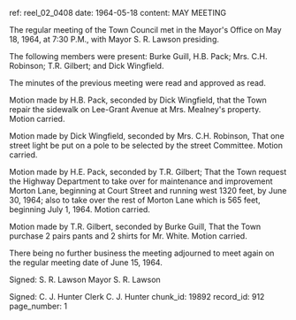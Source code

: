 ref: reel_02_0408
date: 1964-05-18
content: MAY MEETING

The regular meeting of the Town Council met in the Mayor's Office on May 18, 1964, at 7:30 P.M., with Mayor S. R. Lawson presiding.

The following members were present: Burke Guill, H.B. Pack; Mrs. C.H. Robinson; T.R. Gilbert; and Dick Wingfield.

The minutes of the previous meeting were read and approved as read.

Motion made by H.B. Pack, seconded by Dick Wingfield, that the Town repair the sidewalk on Lee-Grant Avenue at Mrs. Mealney's property. Motion carried.

Motion made by Dick Wingfield, seconded by Mrs. C.H. Robinson, That one street light be put on a pole to be selected by the street Committee. Motion carried.

Motion made by H.E. Pack, seconded by T.R. Gilbert; That the Town request the Highway Department to take over for maintenance and improvement Morton Lane, beginning at Court Street and running west 1320 feet, by June 30, 1964; also to take over the rest of Morton Lane which is 565 feet, beginning July 1, 1964. Motion carried.

Motion made by T.R. Gilbert, seconded by Burke Guill, That the Town purchase 2 pairs pants and 2 shirts for Mr. White. Motion carried.

There being no further business the meeting adjourned to meet again on the regular meeting date of June 15, 1964.

Signed: S. R. Lawson
Mayor
S. R. Lawson

Signed: C. J. Hunter
Clerk
C. J. Hunter
chunk_id: 19892
record_id: 912
page_number: 1


